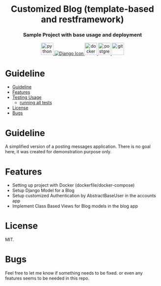 <div align="center">
<h1 align="center">Customized Blog (template-based and restframework)</h1>
<h3 align="center">Sample Project with base usage and deployment</h3>
</div>
<p align="center">
<a href="https://www.python.org" target="_blank"> <img src="https://img.icons8.com/?size=100&id=qV-JzWYl9dzP&format=png&color=000000" alt="python" width="40" height="40"/> </a>
<a href="https://www.djangoproject.com/">
  <img src="https://img.icons8.com/?size=100&id=qV-JzWYl9dzP&format=png&color=000000" alt="Django Icon">
</a>
<a href="https://www.docker.com/" target="_blank"> <img src="https://img.icons8.com/?size=100&id=zFAYIdFZlGxP&format=png&color=000000" alt="docker" width="40" height="40"/> </a>
<a href="https://www.postgresql.org" target="_blank"> <img src="https://img.icons8.com/?size=100&id=VMRAbKfEzssG&format=png&color=000000" alt="postgresql" width="40" height="40"/> </a>
<a href="https://git-scm.com/" target="_blank"> <img src="https://www.vectorlogo.zone/logos/git-scm/git-scm-icon.svg" alt="git" width="40" height="40"/> </a>
</p>

# Guideline
- [Guideline](#Guideline)
- [Features](#goal)
- [Testing Usage](#testing-usage)
  - [running all tests](#running-all-tests)
- [License](#license)
- [Bugs](#bugs)



# Guideline
A simplified version of a posting messages application. There is no goal here, it was created for demonstration purpose only.




# Features
- Setting up project with Docker (dockerfile/docker-compose)
- Setup Django Model for a Blog 
- Setup customized Authentication by AbstractBaseUser in the accounts app
- Implement Class Based Views for Blog models in the blog app
# License
MIT.


# Bugs
Feel free to let me know if something needs to be fixed. or even any features seems to be needed in this repo.
